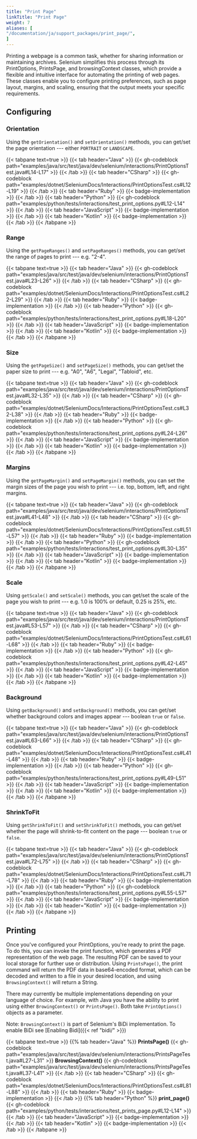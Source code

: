```yaml
---
title: "Print Page"
linkTitle: "Print Page"
weight: 7
aliases: [
"/documentation/ja/support_packages/print_page/",
]
---
```


Printing a webpage is a common task, whether for sharing information or maintaining archives. 
Selenium simplifies this process through its PrintOptions, PrintsPage, and browsingContext 
classes, which provide a flexible and intuitive interface for automating the printing of web pages. 
These classes enable you to configure printing preferences, such as page layout, margins, and scaling, 
ensuring that the output meets your specific requirements.

## Configuring

### Orientation
Using the `getOrientation()` and `setOrientation()` methods, you can get/set the page orientation --- either `PORTRAIT` or `LANDSCAPE`.

{{< tabpane text=true >}}
{{< tab header="Java" >}}
{{< gh-codeblock path="examples/java/src/test/java/dev/selenium/interactions/PrintOptionsTest.java#L14-L17" >}}
{{< /tab >}}
{{< tab header="CSharp" >}}
{{< gh-codeblock path="examples/dotnet/SeleniumDocs/Interactions/PrintOptionsTest.cs#L12-L19" >}}
{{< /tab >}}
{{< tab header="Ruby" >}}
{{< badge-implementation >}}
{{< /tab >}}
{{< tab header="Python" >}}
{{< gh-codeblock path="examples/python/tests/interactions/test_print_options.py#L12-L14" >}}
{{< /tab >}}
{{< tab header="JavaScript" >}}
{{< badge-implementation >}}
{{< /tab >}}
{{< tab header="Kotlin" >}}
{{< badge-implementation >}}
{{< /tab >}}
{{< /tabpane >}}

### Range
Using the `getPageRanges()` and `setPageRanges()` methods, you can get/set the range of pages to print --- e.g. "2-4".

{{< tabpane text=true >}}
{{< tab header="Java" >}}
{{< gh-codeblock path="examples/java/src/test/java/dev/selenium/interactions/PrintOptionsTest.java#L23-L26" >}}
{{< /tab >}}
{{< tab header="CSharp" >}}
{{< gh-codeblock path="examples/dotnet/SeleniumDocs/Interactions/PrintOptionsTest.cs#L22-L29" >}}
{{< /tab >}}
{{< tab header="Ruby" >}}
{{< badge-implementation >}}
{{< /tab >}}
{{< tab header="Python" >}}
{{< gh-codeblock path="examples/python/tests/interactions/test_print_options.py#L18-L20" >}}
{{< /tab >}}
{{< tab header="JavaScript" >}}
{{< badge-implementation >}}
{{< /tab >}}
{{< tab header="Kotlin" >}}
{{< badge-implementation >}}
{{< /tab >}}
{{< /tabpane >}}

### Size
Using the `getPageSize()` and `setPageSize()` methods, you can get/set the paper size to print --- e.g. "A0", "A6", "Legal", "Tabloid", etc.

{{< tabpane text=true >}}
{{< tab header="Java" >}}
{{< gh-codeblock path="examples/java/src/test/java/dev/selenium/interactions/PrintOptionsTest.java#L32-L35" >}}
{{< /tab >}}
{{< tab header="CSharp" >}}
{{< gh-codeblock path="examples/dotnet/SeleniumDocs/Interactions/PrintOptionsTest.cs#L32-L38" >}}
{{< /tab >}}
{{< tab header="Ruby" >}}
{{< badge-implementation >}}
{{< /tab >}}
{{< tab header="Python" >}}
{{< gh-codeblock path="examples/python/tests/interactions/test_print_options.py#L24-L26" >}}
{{< /tab >}}
{{< tab header="JavaScript" >}}
{{< badge-implementation >}}
{{< /tab >}}
{{< tab header="Kotlin" >}}
{{< badge-implementation >}}
{{< /tab >}}
{{< /tabpane >}}

### Margins
Using the `getPageMargin()` and `setPageMargin()` methods, you can set the margin sizes of the page you wish to print --- i.e. top, bottom, left, and right margins.

{{< tabpane text=true >}}
{{< tab header="Java" >}}
{{< gh-codeblock path="examples/java/src/test/java/dev/selenium/interactions/PrintOptionsTest.java#L41-L48" >}}
{{< /tab >}}
{{< tab header="CSharp" >}}
{{< gh-codeblock path="examples/dotnet/SeleniumDocs/Interactions/PrintOptionsTest.cs#L51-L57" >}}
{{< /tab >}}
{{< tab header="Ruby" >}}
{{< badge-implementation >}}
{{< /tab >}}
{{< tab header="Python" >}}
{{< gh-codeblock path="examples/python/tests/interactions/test_print_options.py#L30-L35" >}}
{{< /tab >}}
{{< tab header="JavaScript" >}}
{{< badge-implementation >}}
{{< /tab >}}
{{< tab header="Kotlin" >}}
{{< badge-implementation >}}
{{< /tab >}}
{{< /tabpane >}}

### Scale
Using `getScale()` and `setScale()` methods, you can get/set the scale of the page you wish to print --- e.g. 1.0 is 100% or default, 0.25 is 25%, etc.

{{< tabpane text=true >}}
{{< tab header="Java" >}}
{{< gh-codeblock path="examples/java/src/test/java/dev/selenium/interactions/PrintOptionsTest.java#L53-L57" >}}
{{< /tab >}}
{{< tab header="CSharp" >}}
{{< gh-codeblock path="examples/dotnet/SeleniumDocs/Interactions/PrintOptionsTest.cs#L61-L68" >}}
{{< /tab >}}
{{< tab header="Ruby" >}}
{{< badge-implementation >}}
{{< /tab >}}
{{< tab header="Python" >}}
{{< gh-codeblock path="examples/python/tests/interactions/test_print_options.py#L42-L45" >}}
{{< /tab >}}
{{< tab header="JavaScript" >}}
{{< badge-implementation >}}
{{< /tab >}}
{{< tab header="Kotlin" >}}
{{< badge-implementation >}}
{{< /tab >}}
{{< /tabpane >}}

### Background
Using `getBackground()` and `setBackground()` methods, you can get/set whether background colors and images appear --- boolean `true` or `false`.

{{< tabpane text=true >}}
{{< tab header="Java" >}}
{{< gh-codeblock path="examples/java/src/test/java/dev/selenium/interactions/PrintOptionsTest.java#L63-L66" >}}
{{< /tab >}}
{{< tab header="CSharp" >}}
{{< gh-codeblock path="examples/dotnet/SeleniumDocs/Interactions/PrintOptionsTest.cs#L41-L48" >}}
{{< /tab >}}
{{< tab header="Ruby" >}}
{{< badge-implementation >}}
{{< /tab >}}
{{< tab header="Python" >}}
{{< gh-codeblock path="examples/python/tests/interactions/test_print_options.py#L49-L51" >}}
{{< /tab >}}
{{< tab header="JavaScript" >}}
{{< badge-implementation >}}
{{< /tab >}}
{{< tab header="Kotlin" >}}
{{< badge-implementation >}}
{{< /tab >}}
{{< /tabpane >}}

### ShrinkToFit
Using `getShrinkToFit()` and `setShrinkToFit()` methods, you can get/set whether the page will shrink-to-fit content on the page --- boolean `true` or `false`.

{{< tabpane text=true >}}
{{< tab header="Java" >}}
{{< gh-codeblock path="examples/java/src/test/java/dev/selenium/interactions/PrintOptionsTest.java#L72-L75" >}}
{{< /tab >}}
{{< tab header="CSharp" >}}
{{< gh-codeblock path="examples/dotnet/SeleniumDocs/Interactions/PrintOptionsTest.cs#L71-L78" >}}
{{< /tab >}}
{{< tab header="Ruby" >}}
{{< badge-implementation >}}
{{< /tab >}}
{{< tab header="Python" >}}
{{< gh-codeblock path="examples/python/tests/interactions/test_print_options.py#L55-L57" >}}
{{< /tab >}}
{{< tab header="JavaScript" >}}
{{< badge-implementation >}}
{{< /tab >}}
{{< tab header="Kotlin" >}}
{{< badge-implementation >}}
{{< /tab >}}
{{< /tabpane >}}

## Printing

Once you've configured your PrintOptions, you're ready to print the page. To do this, 
you can invoke the print function, which generates a PDF representation of the web page. 
The resulting PDF can be saved to your local storage for further use or distribution. 
Using `PrintsPage()`, the print command will return the PDF data in base64-encoded format, which can be decoded 
and written to a file in your desired location, and using `BrowsingContext()` will return a String. 

There may currently be multiple implementations depending on your language of choice. For example, with Java you
have the ability to print using either `BrowingContext()` or `PrintsPage()`. Both take `PrintOptions()` objects as a
parameter.

Note: `BrowsingContext()` is part of Selenium's BiDi implementation. To enable BiDi see [Enabling Bidi]({{< ref "bidi/" >}}) 

{{< tabpane text=true >}}
{{% tab header="Java" %}}
**PrintsPage()**
{{< gh-codeblock path="examples/java/src/test/java/dev/selenium/interactions/PrintsPageTest.java#L27-L31" >}}
**BrowsingContext()**
{{< gh-codeblock path="examples/java/src/test/java/dev/selenium/interactions/PrintsPageTest.java#L37-L41" >}}
{{< /tab >}}
{{< tab header="CSharp" >}}
{{< gh-codeblock path="examples/dotnet/SeleniumDocs/Interactions/PrintOptionsTest.cs#L81-L88" >}}
{{< /tab >}}
{{< tab header="Ruby" >}}
{{< badge-implementation >}}
{{< /tab >}}
{{% tab header="Python" %}}
**print_page()**
{{< gh-codeblock path="examples/python/tests/interactions/test_prints_page.py#L12-L14" >}}
{{< /tab >}}
{{< tab header="JavaScript" >}}
{{< badge-implementation >}}
{{< /tab >}}
{{< tab header="Kotlin" >}}
{{< badge-implementation >}}
{{< /tab >}}
{{< /tabpane >}}
